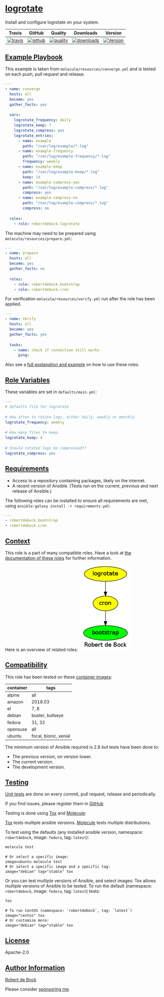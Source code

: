 # [logrotate](#logrotate)

Install and configure logrotate on your system.

|Travis|GitHub|Quality|Downloads|Version|
|------|------|-------|---------|-------|
|[![travis](https://travis-ci.com/robertdebock/ansible-role-logrotate.svg?branch=master)](https://travis-ci.com/robertdebock/ansible-role-logrotate)|[![github](https://github.com/robertdebock/ansible-role-logrotate/workflows/Ansible%20Molecule/badge.svg)](https://github.com/robertdebock/ansible-role-logrotate/actions)|[![quality](https://img.shields.io/ansible/quality/39060)](https://galaxy.ansible.com/robertdebock/logrotate)|[![downloads](https://img.shields.io/ansible/role/d/39060)](https://galaxy.ansible.com/robertdebock/logrotate)|[![Version](https://img.shields.io/github/release/robertdebock/ansible-role-logrotate.svg)](https://github.com/robertdebock/ansible-role-logrotate/releases/)|

## [Example Playbook](#example-playbook)

This example is taken from `molecule/resources/converge.yml` and is tested on each push, pull request and release.
```yaml
---
- name: converge
  hosts: all
  become: yes
  gather_facts: yes

  vars:
    logrotate_frequency: daily
    logrotate_keep: 7
    logrotate_compress: yes
    logrotate_entries:
      - name: example
        path: "/var/log/example/*.log"
      - name: example-frequency
        path: "/var/log/example-frequency/*.log"
        frequency: weekly
      - name: example-keep
        path: "/var/log/example-keep/*.log"
        keep: 14
      - name: example-compress-yes
        path: "/var/log/example-compress/*.log"
        compress: yes
      - name: example-compress-no
        path: "/var/log/example-compress/*.log"
        compress: no

  roles:
    - role: robertdebock.logrotate
```

The machine may need to be prepared using `molecule/resources/prepare.yml`:
```yaml
---
- name: prepare
  hosts: all
  become: yes
  gather_facts: no

  roles:
    - role: robertdebock.bootstrap
    - role: robertdebock.cron
```

For verification `molecule/resources/verify.yml` run after the role has been applied.
```yaml
---
- name: Verify
  hosts: all
  become: yes
  gather_facts: yes

  tasks:
    - name: check if connection still works
      ping:
```

Also see a [full explanation and example](https://robertdebock.nl/how-to-use-these-roles.html) on how to use these roles.

## [Role Variables](#role-variables)

These variables are set in `defaults/main.yml`:
```yaml
---
# defaults file for logrotate

# How often to rotate logs, either daily, weekly or monthly.
logrotate_frequency: weekly

# How many files to keep.
logrotate_keep: 4

# Should rotated logs be compressed??
logrotate_compress: yes
```

## [Requirements](#requirements)

- Access to a repository containing packages, likely on the internet.
- A recent version of Ansible. (Tests run on the current, previous and next release of Ansible.)

The following roles can be installed to ensure all requirements are met, using `ansible-galaxy install -r requirements.yml`:

```yaml
---
- robertdebock.bootstrap
- robertdebock.cron

```

## [Context](#context)

This role is a part of many compatible roles. Have a look at [the documentation of these roles](https://robertdebock.nl/) for further information.

Here is an overview of related roles:
![dependencies](https://raw.githubusercontent.com/robertdebock/drawings/artifacts/logrotate.png "Dependency")

## [Compatibility](#compatibility)

This role has been tested on these [container images](https://hub.docker.com/u/robertdebock):

|container|tags|
|---------|----|
|alpine|all|
|amazon|2018.03|
|el|7, 8|
|debian|buster, bullseye|
|fedora|31, 32|
|opensuse|all|
|ubuntu|focal, bionic, xenial|

The minimum version of Ansible required is 2.8 but tests have been done to:

- The previous version, on version lower.
- The current version.
- The development version.



## [Testing](#testing)

[Unit tests](https://travis-ci.com/robertdebock/ansible-role-logrotate) are done on every commit, pull request, release and periodically.

If you find issues, please register them in [GitHub](https://github.com/robertdebock/ansible-role-logrotate/issues)

Testing is done using [Tox](https://tox.readthedocs.io/en/latest/) and [Molecule](https://github.com/ansible/molecule):

[Tox](https://tox.readthedocs.io/en/latest/) tests multiple ansible versions.
[Molecule](https://github.com/ansible/molecule) tests multiple distributions.

To test using the defaults (any installed ansible version, namespace: `robertdebock`, image: `fedora`, tag: `latest`):

```
molecule test

# Or select a specific image:
image=ubuntu molecule test
# Or select a specific image and a specific tag:
image="debian" tag="stable" tox
```

Or you can test multiple versions of Ansible, and select images:
Tox allows multiple versions of Ansible to be tested. To run the default (namespace: `robertdebock`, image: `fedora`, tag: `latest`) tests:

```
tox

# To run CentOS (namespace: `robertdebock`, tag: `latest`)
image="centos" tox
# Or customize more:
image="debian" tag="stable" tox
```

## [License](#license)

Apache-2.0


## [Author Information](#author-information)

[Robert de Bock](https://robertdebock.nl/)

Please consider [sponsoring me](https://github.com/sponsors/robertdebock).
